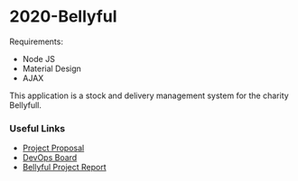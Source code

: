 # 2020-Bellyful

Requirements:
* Node JS
* Material Design
* AJAX


This application is a stock and delivery management system for the charity Bellyfull.


### Useful Links
* [Project Proposal](https://docs.google.com/document/d/13kMRmdcePwWUsgeNUnyfkdxNzir2nmThAqoDnCvfNaU/edit?fbclid=IwAR2H16CFjuRQBgsCD3nNZoSld-VTMOsfbe3CyE3Slq9rkoLRTo3fV6An6qA)
* [DevOps Board](https://dev.azure.com/17316435/Bellyfull/_boards/board/t/Bellyfull%20Team/Issues)
* [Bellyful Project Report](https://masseyuni-my.sharepoint.com/:w:/g/personal/16468975_massey_ac_nz/Ee5QyL5eW6ROvRLSM31gaUIBZ5r0oFY1lNC7iziWsTppcQ?e=jPLJVY)
